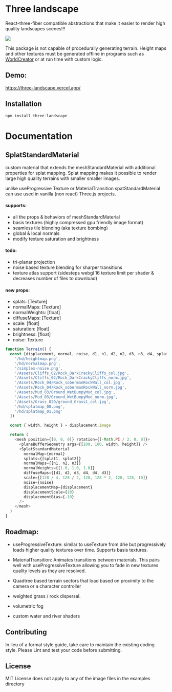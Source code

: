 # Three landscape

React-three-fiber compatible abstractions that make it easier to render high quality landscapes scenes!!!

[<img src="/thumbnail.png">](https://three-landscape.vercel.app/)

This package is not capable of procedurally generating terrain. Height maps and other textures must be generated offline in programs such as [WorldCreator](https://www.world-creator.com/) or at run time with custom logic.

## Demo:

https://three-landscape.vercel.app/

## Installation

`npm install three-landscape`

# Documentation

## SplatStandardMaterial

custom material that extends the meshStandardMaterial with additional properties for splat mapping. Splat mapping makes it possible to render large high quality terrains with smaller smaller images.

unlike useProgressive Texture or MaterialTransition spatStandardMaterial can use used in vanilla (non react) Three.js projects.

#### supports:

- all the props & behaviors of meshStandardMaterial
- basis textures (highly compressed gpu friendly image format)
- seamless tile blending (aka texture bombing)
- global & local normals
- modify texture saturation and brightness

#### todo:

- tri-planar projection
- noise based texture blending for sharper transitions
- texture atlas support (sidesteps webgl 16 texture limit per shader & decreases number of files to download)

#### new props:

- splats: [Texture]
- normalMaps: [Texture]
- normalWeights: [float]
- diffuseMaps: [Texture]
- scale: [float]
- saturation: [float]
- brightness: [float]
- noise: Texture

```js
function Terrain() {
  const [displacement, normal, noise, d1, n1, d2, n2, d3, n3, d4, splat1, splat2] = useTexture([
    '/hd/heightmap.png',
    '/hd/normalmap.png',
    '/simplex-noise.png',
    '/Assets/Cliffs_02/Rock_DarkCrackyCliffs_col.jpg',
    '/Assets/Cliffs_02/Rock_DarkCrackyCliffs_norm.jpg',
    '/Assets/Rock_04/Rock_sobermanRockWall_col.jpg',
    '/Assets/Rock_04/Rock_sobermanRockWall_norm.jpg',
    '/Assets/Mud_03/Ground_WetBumpyMud_col.jpg',
    '/Assets/Mud_03/Ground_WetBumpyMud_norm.jpg',
    '/Assets/Grass_020/ground_Grass1_col.jpg',
    '/hd/splatmap_00.png',
    '/hd/splatmap_01.png'
  ])

  const { width, height } = displacement.image

  return (
    <mesh position={[0, 0, 0]} rotation={[-Math.PI / 2, 0, 0]}>
      <planeBufferGeometry args={[100, 100, width, height]} />
      <SplatStandardMaterial
        normalMap={normal}
        splats={[splat1, splat2]}
        normalMaps={[n1, n2, n3]}
        normalWeights={[1.0, 1.0, 1.0]}
        diffuseMaps={[d1, d2, d3, d4, d4, d3]}
        scale={[128 / 4, 128 / 2, 128, 128 * 2, 128, 128, 10]}
        noise={noise}
        displacementMap={displacement}
        displacementScale={10}
        displacementBias={-10}
      />
    </mesh>
  )
}
```

<!-- ## useProgressiveTexture

similar to useTexture from drie but progressively loads higher quality textures over time. Supports basis textures.

```js
function Terrain(){
    const [SD, HD] = useProgressiveTextures(
        [t1, t1],
        [t2,t3]
    )
    ...
}
```

## MaterialTransition

Animates transitions between materials. This pairs well with useProgressiveTexture allowing you to fade in new textures quality levels as they are resolved.

### props:

- speed: float seconds
  duration in seconds taken to transition to the next highest quality level.

- mesh: ref
  react ref of the containing mesh

```js
function Terrain(){
    const ref = useRef();
    const [SD, HD] = useProgressiveTextures(
        [t1, t1],
        [t2, t3]
    )
    return (
        <mesh ref={ref}>
            <plane>
            <MaterialTransition mesh={ref} speed={0.4}>
                <splatStandardMaterial {...SD}>
                <splatStandardMaterial {...HD}>
            </MaterialTransition>
        </mesh>
    )
}

```
-->

## Roadmap:

- useProgressiveTexture:
  similar to useTexture from drie but progressively loads higher quality textures over time. Supports basis textures.

- MaterialTransition:
  Animates transitions between materials. This pairs well with useProgressiveTexture allowing you to fade in new textures quality levels as they are resolved.

- Quadtree based terrain sectors that load based on proximity to the camera or a character controller

- weighted grass / rock dispersal.

- volumetric fog

- custom water and river shaders

## Contributing

In lieu of a formal style guide, take care to maintain the existing coding style. Please Lint and test your code before submitting.

## License

MIT License does not apply to any of the image files in the examples directory

